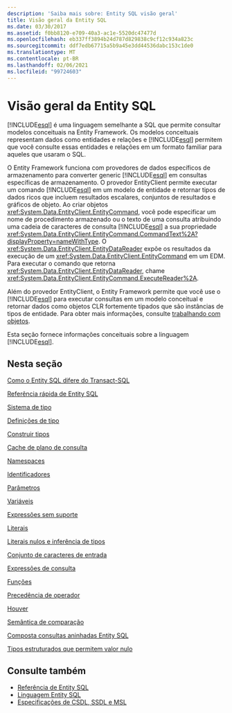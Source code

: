 ```yaml
---
description: 'Saiba mais sobre: Entity SQL visão geral'
title: Visão geral da Entity SQL
ms.date: 03/30/2017
ms.assetid: f0bb8120-e709-40a3-ac1e-5520dc47477d
ms.openlocfilehash: eb337ff3894b24d787d829838c9cf12c934a823c
ms.sourcegitcommit: ddf7edb67715a5b9a45e3dd44536dabc153c1de0
ms.translationtype: MT
ms.contentlocale: pt-BR
ms.lasthandoff: 02/06/2021
ms.locfileid: "99724603"
---
```

# <a name="entity-sql-overview"></a>Visão geral da Entity SQL

[!INCLUDE[esql](../../../../../../includes/esql-md.md)] é uma linguagem semelhante a SQL que permite consultar modelos conceituais na Entity Framework. Os modelos conceituais representam dados como entidades e relações e [!INCLUDE[esql](../../../../../../includes/esql-md.md)] permitem que você consulte essas entidades e relações em um formato familiar para aqueles que usaram o SQL.  

 O Entity Framework funciona com provedores de dados específicos de armazenamento para converter generic [!INCLUDE[esql](../../../../../../includes/esql-md.md)] em consultas específicas de armazenamento. O provedor EntityClient permite executar um comando [!INCLUDE[esql](../../../../../../includes/esql-md.md)] em um modelo de entidade e retornar tipos de dados ricos que incluem resultados escalares, conjuntos de resultados e gráficos de objeto. Ao criar objetos <xref:System.Data.EntityClient.EntityCommand>, você pode especificar um nome de procedimento armazenado ou o texto de uma consulta atribuindo uma cadeia de caracteres de consulta [!INCLUDE[esql](../../../../../../includes/esql-md.md)] a sua propriedade <xref:System.Data.EntityClient.EntityCommand.CommandText%2A?displayProperty=nameWithType>. O <xref:System.Data.EntityClient.EntityDataReader> expõe os resultados da execução de um <xref:System.Data.EntityClient.EntityCommand> em um EDM. Para executar o comando que retorna <xref:System.Data.EntityClient.EntityDataReader>, chame <xref:System.Data.EntityClient.EntityCommand.ExecuteReader%2A>.  
  
 Além do provedor EntityClient, o Entity Framework permite que você use o [!INCLUDE[esql](../../../../../../includes/esql-md.md)] para executar consultas em um modelo conceitual e retornar dados como objetos CLR fortemente tipados que são instâncias de tipos de entidade. Para obter mais informações, consulte [trabalhando com objetos](../working-with-objects.md).  
  
 Esta seção fornece informações conceituais sobre a linguagem [!INCLUDE[esql](../../../../../../includes/esql-md.md)].  
  
## <a name="in-this-section"></a>Nesta seção  

 [Como o Entity SQL difere do Transact-SQL](how-entity-sql-differs-from-transact-sql.md)  
  
 [Referência rápida de Entity SQL](entity-sql-quick-reference.md)  
  
 [Sistema de tipo](type-system-entity-sql.md)  
  
 [Definições de tipo](type-definitions-entity-sql.md)  
  
 [Construir tipos](constructing-types-entity-sql.md)  
  
 [Cache de plano de consulta](query-plan-caching-entity-sql.md)  
  
 [Namespaces](namespaces-entity-sql.md)  
  
 [Identificadores](identifiers-entity-sql.md)  
  
 [Parâmetros](parameters-entity-sql.md)  
  
 [Variáveis](variables-entity-sql.md)  
  
 [Expressões sem suporte](unsupported-expressions-entity-sql.md)  
  
 [Literais](literals-entity-sql.md)  
  
 [Literais nulos e inferência de tipos](null-literals-and-type-inference-entity-sql.md)  
  
 [Conjunto de caracteres de entrada](input-character-set-entity-sql.md)  
  
 [Expressões de consulta](query-expressions-entity-sql.md)  
  
 [Funções](functions-entity-sql.md)  
  
 [Precedência de operador](operator-precedence-entity-sql.md)  
  
 [Houver](paging-entity-sql.md)  
  
 [Semântica de comparação](comparison-semantics-entity-sql.md)  
  
 [Composta consultas aninhadas Entity SQL](composing-nested-entity-sql-queries.md)  
  
 [Tipos estruturados que permitem valor nulo](nullable-structured-types-entity-sql.md)  
  
## <a name="see-also"></a>Consulte também

- [Referência de Entity SQL](entity-sql-reference.md)
- [Linguagem Entity SQL](entity-sql-language.md)
- [Especificações de CSDL, SSDL e MSL](/ef/ef6/modeling/designer/advanced/edmx/csdl-spec)
